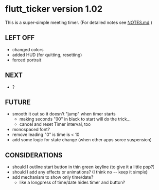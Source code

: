 # flutt_ticker version 1.02
This is a super-simple meeting timer.  (For detailed notes see [NOTES.md](./NOTES.md) )

## LEFT OFF
* changed colors
* added HUD (for quitting, resetting)
* forced portrait

## NEXT
* ?

## FUTURE
* smooth it out so it doesn't "jump" when timer starts
    + making seconds "00" in black to start will do the trick...
    + cancel and reset Timer interval, too
* monospaced font?       
* remove leading "0" is time is < 10 
* add some logic for state change (when other apps sorce suspension)

## CONSIDERATIONS
* should I outline start button in thin green keyline (to give it a little pop?)
* should I add any effects or animations? (I think no -- keep it simple)
* add mechanism to show only time/date?
    + like a longpress of time/date hides timer and button?

